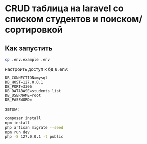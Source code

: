 # CRUD таблица на laravel со списком студентов и поиском/сортировкой 

## Как запустить
```bash
cp .env.example .env
```

настроить доступ к бд в .env:
```
DB_CONNECTION=mysql
DB_HOST=127.0.0.1
DB_PORT=3306
DB_DATABASE=students_list
DB_USERNAME=root
DB_PASSWORD=
```

затем:
```bash
composer install
npm install
php artisan migrate --seed
npm run dev
php -S 127.0.0.1 -t public
```
